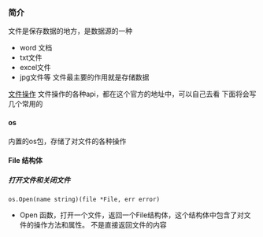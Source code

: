### 简介

文件是保存数据的地方，是数据源的一种
- word 文档
- txt文件
- excel文件
- jpg文件等
文件最主要的作用就是存储数据

[文件操作](https://pkg.go.dev/os@go1.21.6#File)
文件操作的各种api，都在这个官方的地址中，可以自己去看
下面将会写几个常用的


#### os
内置的os包，存储了对文件的各种操作

#### File 结构体


##### 打开文件和关闭文件

`os.Open(name string)(file *File, err error)`
- Open 函数，打开一个文件，返回一个File结构体，这个结构体中包含了对文件的操作方法和属性。
不是直接返回文件的内容